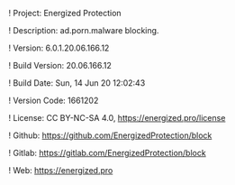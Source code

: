 ! Project: Energized Protection

! Description: ad.porn.malware blocking.

! Version: 6.0.1.20.06.166.12

! Build Version: 20.06.166.12

! Build Date: Sun, 14 Jun 20 12:02:43

! Version Code: 1661202

! License: CC BY-NC-SA 4.0, https://energized.pro/license

! Github: https://github.com/EnergizedProtection/block

! Gitlab: https://gitlab.com/EnergizedProtection/block


! Web: https://energized.pro
